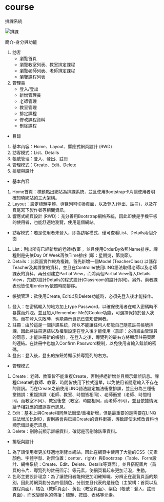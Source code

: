 # course
排課系統

![排課](https://github.com/XH-Liao/course/assets/100434449/c57a8291-d65c-4621-9961-099af405087c)

簡介-身分與功能
1. 訪客
    - 瀏覽首頁
    - 瀏覽教室列表、教室排定課程
    - 瀏覽老師列表、老師排定課程
    - 瀏覽課程列表
2. 管理員
    - 登入/登出
    - 新增管理員
    - 老師管理
    - 教室管理
    - 排定課程
    - 修改課程資料
    - 刪除課程

- 目錄
1. 基本內容：Home、Layout、響應式網頁設計 (RWD)
2. 訪客模式：List、Details
3. 帳號管理：登入、登出、註冊
4. 管理模式：Create、Edit、Delete
5. 排版與設計

- 基本內容
1.	Home首頁：標題點出網站為排課系統，並且使用Bootstrap卡片讓使用者明確知曉網站的三大架構。
2.	Layout：設定標題字體、導覽列可切換頁面，以及登入(登出、註冊)，以及在頁尾寫下製作者等相關資訊。
3.	響應式網頁設計 (RWD)：充分善用Bootstrap網格系統，因此即使是手機平板的使用者，也能舒適地瀏覽，使用這個網站。

- 訪客模式：若是使用者未登入，即為訪客模式，僅可查看List、Details兩個介面
1.	List：列出所有已經新增的老師/教室 ，並且使用OrderBy依照Name排序。課程則是先依Day Of Week再依Time排序 (即：星期幾，第幾節)。  
2.	Details：此頁面實作較為複雜，首先新增一個Model (TeacherClass) 以儲存Teacher及其課堂的資料，並且在Controller使用LINQ語法取得老師以及老師課表的資料，再分別建立Partial View，而將兩個Partial View傳入Details View，完成D設計Details的程式設計(Classroom的設計亦同)。另外，兩者課表也皆使用orderby依照時間排序。 

- 帳號管理：欲使用Create, Edit以及Delete功能時，必須先登入後才能操作。
1.	登入：在密碼輸入的地方加上type Password，以確保使用者在輸入密碼時不暴露而外洩。並且加入Remember Me的Cookie功能，可選擇保持於登入狀態。而在登入失敗時，也能顯示資訊已告知使用者。
2.	註冊：由於這是一個排課系統，所以不能讓任何人都能自己隨意註冊帳號排課，因此將註冊連結以及權限設定在登入後才能使用（意即：必須經由管理員的同意，才能註冊新的帳號）。在登入之後，導覽列的最右方將顯示註冊頁面的連結。在註冊中也加入Confirm Password機制，以免使用者輸入錯誤的密碼。
3.	登出：登入後，登出的按鈕將顯示於導覽列的右方。
  
- 管理模式
1.	Create：老師、教室皆不能重複Create，否則拒絕新增並且顯示錯誤訊息。課程Create的教師、教室、時間皆使用下拉式選單，以免使用者隨意輸入不存在的資訊。而在Create之前使用LINQ語法設定無法衝堂排課，並且分為三種衝堂錯誤：重複排課（老師、教室、時間皆相同）、老師衝堂（老師、時間相同，而教室不同）、教室衝堂（教室、時間相同，而老師不同），並且依據情況給予相對應的錯誤提示訊息。    
2.	Edit：基本上與Create相同無法衝堂/重複新增，但是最重要的是需要在LINQ語法增加比對ID，否則將會與已經Create的資料衝突，導致即使未修改資料也顯示錯誤提示訊息。
3.	Delete：刪除前顯示詳細資料，確認是否刪除該筆資料。

- 排版與設計
1. 為了讓使用者更加舒適地瀏覽本網站，因此在網頁中使用了大量的CSS（元素顏色、字體字型、對齊位置：center、right）與Bootstrap（Table、Form設計、網格系統：Create、Edit、Delete、Details等頁面），並且搭配圖片（首頁的卡片、導覽列的註冊圖示）等元素，使網頁看起來更加活潑，生動。
2. 色彩主要設計理念：為了讓使用者能夠更加明確知曉、分辨正在瀏覽頁面的類別，因此將網頁劃分為四個顏色，分別並且代表的是綠色（主架構：首頁以及課程頁面）、橘色（教師頁面）、黃色（教室頁面）、紫色（帳號：登入、註冊頁面），而改變顏色的包括：標題、按鈕、表格等元素。
